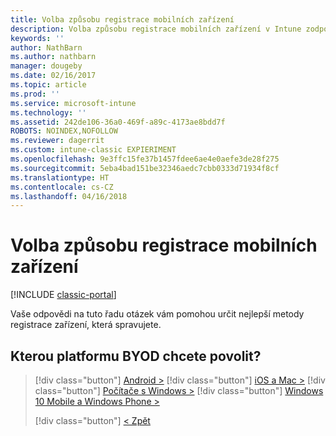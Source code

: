 ```yaml
---
title: Volba způsobu registrace mobilních zařízení
description: Volba způsobu registrace mobilních zařízení v Intune zodpovězením několik jednoduchých dotazů
keywords: ''
author: NathBarn
ms.author: nathbarn
manager: dougeby
ms.date: 02/16/2017
ms.topic: article
ms.prod: ''
ms.service: microsoft-intune
ms.technology: ''
ms.assetid: 242de106-36a0-469f-a89c-4173ae8bdd7f
ROBOTS: NOINDEX,NOFOLLOW
ms.reviewer: dagerrit
ms.custom: intune-classic EXPIERIMENT
ms.openlocfilehash: 9e3ffc15fe37b1457fdee6ae4e0aefe3de28f275
ms.sourcegitcommit: 5eba4bad151be32346aedc7cbb0333d71934f8cf
ms.translationtype: HT
ms.contentlocale: cs-CZ
ms.lasthandoff: 04/16/2018
---
```

# <a name="choose-how-to-enroll-mobile-devices"></a>Volba způsobu registrace mobilních zařízení

[!INCLUDE [classic-portal](../includes/classic-portal.md)]

Vaše odpovědi na tuto řadu otázek vám pomohou určit nejlepší metody registrace zařízení, která spravujete.

## <a name="which-byod-platform-do-you-want-to-enable"></a>**Kterou platformu BYOD chcete povolit?**

> [!div  class="button"]
> [Android >](/intune-classic/deploy-use/set-up-android-management-with-microsoft-intune)
> [!div class="button"]
> [iOS a Mac >](/intune-classic/deploy-use/set-up-ios-and-mac-management-with-microsoft-intune)
> [!div class="button"]
> [Počítače s Windows >](/intune-classic/deploy-use/set-up-windows-device-management-with-microsoft-intune)
> [!div class="button"]
> [Windows 10 Mobile a Windows Phone >](/intune-classic/deploy-use/set-up-windows-phone-management-with-microsoft-intune)
> 
> 
> [!div class="button"]
> [< Zpět](choose-how-to-enroll-devices1.md)
